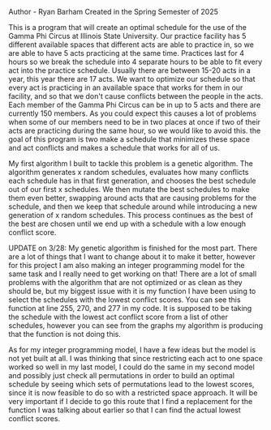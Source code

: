Author - Ryan Barham
Created in the Spring Semester of 2025

This is a program that will create an optimal schedule for the use of the Gamma Phi Circus at Illinois State University.
Our practice facility has 5 different available spaces that different acts are able to practice in, 
so we are able to have 5 acts practicing at the same time. Practices last for 4 hours so we break the schedule into 4 separate hours
to be able to fit every act into the practice schedule. Usually there are between 15-20 acts in a year, this year there are 17 acts.
We want to optimize our schedule so that every act is practicing in an available space that works for them in our facility,
and so that we don't cause conflicts between the people in the acts. Each member of the Gamma Phi Circus can be in up to 5 acts
and there are currently 150 members. As you could expect this causes a lot of problems when some of our members need to be in
two places at once if two of their acts are practicing during the same hour, so we would like to avoid this.
the goal of this program is two make a schedule that minimizes these space and act conflicts and makes a schedule that works for all of us.

My first algorithm I built to tackle this problem is a genetic algorithm. The algorithm generates x random schedules,
evaluates how many conflicts each schedule has in that first generation, and chooses the best schedule out of our first x schedules.
We then mutate the best schedules to make them even better, swapping around acts that are causing problems for the schedule,
and then we keep that schedule around while introducing a new generation of x random schedules. This process continues as the best
of the best are chosen until we end up with a schedule with a low enough conflict score.

UPDATE on 3/28: My genetic algorithm is finished for the most part. There are a lot of things that I want to change about it to make it better,
however for this project I am also making an integer programming model for the same task and I really need to get working on that! 
There are a lot of small problems with the algorithm that are not optimized or as clean as they should be, but my biggest issue with it
is my function I have been using to select the schedules with the lowest conflict scores. You can see this function at line 255, 270, and 
277 in my code. It is supposed to be taking the schedule with the lowest act conflict score from a list of other schedules, however you 
can see from the graphs my algorithm is producing that the function is not doing this.

As for my integer programming model, I have a few ideas but the model is not yet built at all. I was thinking that since restricting
each act to one space worked so well in my last model, I could do the same in my second model and possibly just check all permutations 
in order to build an optimal schedule by seeing which sets of permutations lead to the lowest scores, since it is now feasible to do so
with a restricted space approach. It will be very important if I decide to go this route that I find a replacement for the function I was
talking about earlier so that I can find the actual lowest conflict scores.